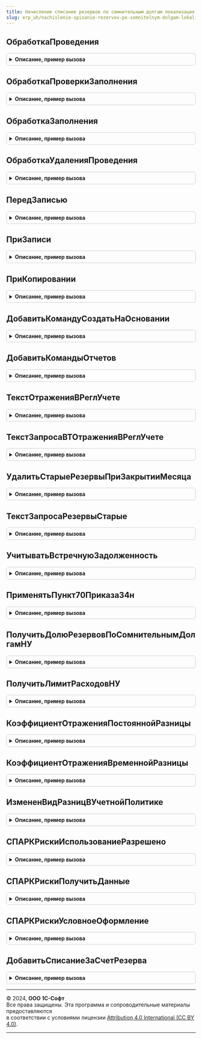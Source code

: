 ```yaml
---
title: Начисление списание резервов по сомнительным долгам локализация
slug: erp_uh/nachislenie-spisanie-rezervov-po-somnitelnym-dolgam-lokalizatsiya
---
```



## ОбработкаПроведения
<details style="margin: 1em 0; padding: 0.5em; border: 1px solid #ccc; border-radius: 6px;">

<summary style="font-weight: bold; cursor: pointer;">Описание, пример вызова</summary>

```bsl

// Вызывается из соответствующего обработчика документа
//
// Параметры:
//  Объект - ДокументОбъект - Обрабатываемый документ.
//  Отказ - Булево - Признак проведения документа.
//                   Если в теле процедуры-обработчика установить данному параметру значение Истина,
//                   то проведение документа выполнено не будет.
//  РежимПроведения - РежимПроведенияДокумента - В данный параметр передается текущий режим проведения.
//
Процедура ОбработкаПроведения(Объект, Отказ, РежимПроведения) Экспорт
```

Пример вызова
```bsl
НачислениеСписаниеРезервовПоСомнительнымДолгамЛокализация.ОбработкаПроведения(Объект, Отказ, РежимПроведения) 
```
</details>

## ОбработкаПроверкиЗаполнения
<details style="margin: 1em 0; padding: 0.5em; border: 1px solid #ccc; border-radius: 6px;">

<summary style="font-weight: bold; cursor: pointer;">Описание, пример вызова</summary>

```bsl

// Вызывается из соответствующего обработчика документа
//
// Параметры:
//  Объект - ДокументОбъект - Обрабатываемый объект
//  Отказ - Булево - Если в теле процедуры-обработчика установить данному параметру значение Истина,
//                   то будет выполнен отказ от продолжения работы после выполнения проверки заполнения.
//  ПроверяемыеРеквизиты - Массив - Массив путей к реквизитам, для которых будет выполнена проверка заполнения.
//
Процедура ОбработкаПроверкиЗаполнения(Объект, Отказ, ПроверяемыеРеквизиты) Экспорт
```

Пример вызова
```bsl
НачислениеСписаниеРезервовПоСомнительнымДолгамЛокализация.ОбработкаПроверкиЗаполнения(Объект, Отказ, ПроверяемыеРеквизиты) 
```
</details>

## ОбработкаЗаполнения
<details style="margin: 1em 0; padding: 0.5em; border: 1px solid #ccc; border-radius: 6px;">

<summary style="font-weight: bold; cursor: pointer;">Описание, пример вызова</summary>

```bsl

// Вызывается из соответствующего обработчика документа
//
// Параметры:
//  Объект - ДокументОбъект - Обрабатываемый объект.
//  ДанныеЗаполнения - Произвольный - Значение, которое используется как основание для заполнения.
//  СтандартнаяОбработка - Булево - В данный параметр передается признак выполнения стандартной (системной) обработки события.
//
Процедура ОбработкаЗаполнения(Объект, ДанныеЗаполнения, СтандартнаяОбработка) Экспорт
```

Пример вызова
```bsl
НачислениеСписаниеРезервовПоСомнительнымДолгамЛокализация.ОбработкаЗаполнения(Объект, ДанныеЗаполнения, СтандартнаяОбработка) 
```
</details>

## ОбработкаУдаленияПроведения
<details style="margin: 1em 0; padding: 0.5em; border: 1px solid #ccc; border-radius: 6px;">

<summary style="font-weight: bold; cursor: pointer;">Описание, пример вызова</summary>

```bsl

// Вызывается из соответствующего обработчика документа
//
// Параметры:
//  Объект - ДокументОбъект - Обрабатываемый объект
//  Отказ - Булево - Признак отказа от записи.
//                   Если в теле процедуры-обработчика установить данному параметру значение Истина,
//                   то запись выполнена не будет и будет вызвано исключение.
//
Процедура ОбработкаУдаленияПроведения(Объект, Отказ) Экспорт
```

Пример вызова
```bsl
НачислениеСписаниеРезервовПоСомнительнымДолгамЛокализация.ОбработкаУдаленияПроведения(Объект, Отказ) 
```
</details>

## ПередЗаписью
<details style="margin: 1em 0; padding: 0.5em; border: 1px solid #ccc; border-radius: 6px;">

<summary style="font-weight: bold; cursor: pointer;">Описание, пример вызова</summary>

```bsl

// Вызывается из соответствующего обработчика документа
//
// Параметры:
//  Объект - ДокументОбъект - Обрабатываемый объект
//  Отказ - Булево - Признак отказа от записи.
//                   Если в теле процедуры-обработчика установить данному параметру значение Истина,
//                   то запись выполнена не будет и будет вызвано исключение.
//  РежимЗаписи - РежимЗаписиДокумента - В параметр передается текущий режим записи документа. Позволяет определить в теле процедуры режим записи.
//  РежимПроведения - РежимПроведенияДокумента - В данный параметр передается текущий режим проведения.
//
Процедура ПередЗаписью(Объект, Отказ, РежимЗаписи, РежимПроведения) Экспорт
```

Пример вызова
```bsl
НачислениеСписаниеРезервовПоСомнительнымДолгамЛокализация.ПередЗаписью(Объект, Отказ, РежимЗаписи, РежимПроведения) 
```
</details>

## ПриЗаписи
<details style="margin: 1em 0; padding: 0.5em; border: 1px solid #ccc; border-radius: 6px;">

<summary style="font-weight: bold; cursor: pointer;">Описание, пример вызова</summary>

```bsl

// Вызывается из соответствующего обработчика документа
//
// Параметры:
//  Объект - ДокументОбъект - Обрабатываемый объект
//  Отказ - Булево - Признак отказа от записи.
//                   Если в теле процедуры-обработчика установить данному параметру значение Истина, то запись выполнена не будет и будет вызвано исключение.
//
Процедура ПриЗаписи(Объект, Отказ) Экспорт
```

Пример вызова
```bsl
НачислениеСписаниеРезервовПоСомнительнымДолгамЛокализация.ПриЗаписи(Объект, Отказ) 
```
</details>

## ПриКопировании
<details style="margin: 1em 0; padding: 0.5em; border: 1px solid #ccc; border-radius: 6px;">

<summary style="font-weight: bold; cursor: pointer;">Описание, пример вызова</summary>

```bsl

// Вызывается из соответствующего обработчика документа
//
// Параметры:
//  Объект - ДокументОбъект - Обрабатываемый объект
//  ОбъектКопирования - ДокументОбъект.НачислениеСписаниеРезервовПоСомнительнымДолгам - Исходный документ, который является источником копирования.
//
Процедура ПриКопировании(Объект, ОбъектКопирования) Экспорт
```

Пример вызова
```bsl
НачислениеСписаниеРезервовПоСомнительнымДолгамЛокализация.ПриКопировании(Объект, ОбъектКопирования) 
```
</details>

## ДобавитьКомандуСоздатьНаОсновании
<details style="margin: 1em 0; padding: 0.5em; border: 1px solid #ccc; border-radius: 6px;">

<summary style="font-weight: bold; cursor: pointer;">Описание, пример вызова</summary>

```bsl

// Добавляет команду создания документа "Авансовый отчет".
//
// Параметры:
//  КомандыСозданияНаОсновании - см. СозданиеНаОснованииПереопределяемый.ПередДобавлениемКомандСозданияНаОсновании.КомандыСозданияНаОсновании
//
Процедура ДобавитьКомандуСоздатьНаОсновании(КомандыСозданияНаОсновании) Экспорт
```

Пример вызова
```bsl
НачислениеСписаниеРезервовПоСомнительнымДолгамЛокализация.ДобавитьКомандуСоздатьНаОсновании(КомандыСозданияНаОсновании) 
```
</details>

## ДобавитьКомандыОтчетов
<details style="margin: 1em 0; padding: 0.5em; border: 1px solid #ccc; border-radius: 6px;">

<summary style="font-weight: bold; cursor: pointer;">Описание, пример вызова</summary>

```bsl

// Определяет список команд отчетов.
//
// Параметры:
//   КомандыОтчетов - См. ВариантыОтчетовПереопределяемый.ПередДобавлениемКомандОтчетов.КомандыОтчетов
//   Параметры - См. ВариантыОтчетовПереопределяемый.ПередДобавлениемКомандОтчетов.Параметры
//
Процедура ДобавитьКомандыОтчетов(КомандыОтчетов, Параметры) Экспорт
```

Пример вызова
```bsl
НачислениеСписаниеРезервовПоСомнительнымДолгамЛокализация.ДобавитьКомандыОтчетов(КомандыОтчетов, Параметры) 
```
</details>

## ТекстОтраженияВРеглУчете
<details style="margin: 1em 0; padding: 0.5em; border: 1px solid #ccc; border-radius: 6px;">

<summary style="font-weight: bold; cursor: pointer;">Описание, пример вызова</summary>

```bsl

// Функция возвращает текст запроса для отражения документа в регламентированном учете.
//
// Возвращаемое значение:
//	Строка - Текст запроса
//
Функция ТекстОтраженияВРеглУчете() Экспорт
```

Пример вызова
```bsl
Результат = НачислениеСписаниеРезервовПоСомнительнымДолгамЛокализация.ТекстОтраженияВРеглУчете() 
```
</details>

## ТекстЗапросаВТОтраженияВРеглУчете
<details style="margin: 1em 0; padding: 0.5em; border: 1px solid #ccc; border-radius: 6px;">

<summary style="font-weight: bold; cursor: pointer;">Описание, пример вызова</summary>

```bsl

// Функция возвращает текст запроса дополнительных временных таблиц,
// необходимых для отражения в регламентированном учете
//
// Возвращаемое значение:
//   Строка - сформированный текст запроса.
//
Функция ТекстЗапросаВТОтраженияВРеглУчете() Экспорт
```

Пример вызова
```bsl
Результат = НачислениеСписаниеРезервовПоСомнительнымДолгамЛокализация.ТекстЗапросаВТОтраженияВРеглУчете() 
```
</details>

## УдалитьСтарыеРезервыПриЗакрытииМесяца
<details style="margin: 1em 0; padding: 0.5em; border: 1px solid #ccc; border-radius: 6px;">

<summary style="font-weight: bold; cursor: pointer;">Описание, пример вызова</summary>

```bsl

// Отменяет проведение документов Регламентная операция с типом "Формирование резервов по сомнительным долгам"
// по переданным организациям за указанный период.
//
// Параметры:
// 	Организации - Массив - массив организаций для формирования документов
// 	Период - Дата - период формирования документов
//
Процедура УдалитьСтарыеРезервыПриЗакрытииМесяца(Организации, Период) Экспорт
```

Пример вызова
```bsl
НачислениеСписаниеРезервовПоСомнительнымДолгамЛокализация.УдалитьСтарыеРезервыПриЗакрытииМесяца(Организации, Период) 
```
</details>

## ТекстЗапросаРезервыСтарые
<details style="margin: 1em 0; padding: 0.5em; border: 1px solid #ccc; border-radius: 6px;">

<summary style="font-weight: bold; cursor: pointer;">Описание, пример вызова</summary>

```bsl

// Дополняет тексты запроса запросом получения регламентных операций формирования резервов по сомнительным долгам
// (старый подход к формированию резервов).
//
// Параметры:
// 	ТекстыЗапроса - Массив - тексты запроса, к которым нужно добавить новый запрос
//
Процедура ТекстЗапросаРезервыСтарые(ТекстыЗапроса) Экспорт
```

Пример вызова
```bsl
НачислениеСписаниеРезервовПоСомнительнымДолгамЛокализация.ТекстЗапросаРезервыСтарые(ТекстыЗапроса) 
```
</details>

## УчитыватьВстречнуюЗадолженность
<details style="margin: 1em 0; padding: 0.5em; border: 1px solid #ccc; border-radius: 6px;">

<summary style="font-weight: bold; cursor: pointer;">Описание, пример вызова</summary>

```bsl

// С 01.01.2017 согласно пункту 1 статьи 266 НК РФ (в ред. Федерального закона от 30.11.2016 № 401-ФЗ)
// внесена поправка в определение сомнительных долгов.
// При наличии у налогоплательщика перед контрагентом встречного обязательства (кредиторской задолженности)
// сомнительным долгом признается соответствующая задолженность перед налогоплательщиком в той части,
// которая превышает указанную кредиторскую задолженность налогоплательщика перед этим контрагентом.
//
// Возвращаемое значение:
// 	Булево
//
Функция УчитыватьВстречнуюЗадолженность(Период) Экспорт
```

Пример вызова
```bsl
Результат = НачислениеСписаниеРезервовПоСомнительнымДолгамЛокализация.УчитыватьВстречнуюЗадолженность(Период) 
```
</details>

## ПрименятьПункт70Приказа34н
<details style="margin: 1em 0; padding: 0.5em; border: 1px solid #ccc; border-radius: 6px;">

<summary style="font-weight: bold; cursor: pointer;">Описание, пример вызова</summary>

```bsl

// П. 70 Положения по ведению бухгалтерского учета (Приказ Минфина РФ от 29.07.1998 N 34н)
// Если до конца отчетного года, следующего за годом создания резерва сомнительных долгов,
// этот резерв в какой-либо части не будет использован,
// то неизрасходованные суммы присоединяются при составлении бухгалтерского баланса на конец отчетного года к
// финансовым результатам.
//
// Возвращаемое значение:
// 	Булево
//
Функция ПрименятьПункт70Приказа34н(Период, Организация) Экспорт
```

Пример вызова
```bsl
Результат = НачислениеСписаниеРезервовПоСомнительнымДолгамЛокализация.ПрименятьПункт70Приказа34н(Период, Организация) 
```
</details>

## ПолучитьДолюРезервовПоСомнительнымДолгамНУ
<details style="margin: 1em 0; padding: 0.5em; border: 1px solid #ccc; border-radius: 6px;">

<summary style="font-weight: bold; cursor: pointer;">Описание, пример вызова</summary>

```bsl

// Определяет долю резервов по сомнительным долгам на основании ограничения в соответствии с п. 4 ст. 266 НК
// Ограничение определяется как "разрешенная" доля суммы резервов, определенной исходя из сумм сомнительной
// задолженности и сроков ее возникновения.
//
// Возвращаемое значение:
// 	Число - доля резервов по сомнительным долгам НУ
//
Функция ПолучитьДолюРезервовПоСомнительнымДолгамНУ(Период, Организация) Экспорт
```

Пример вызова
```bsl
Результат = НачислениеСписаниеРезервовПоСомнительнымДолгамЛокализация.ПолучитьДолюРезервовПоСомнительнымДолгамНУ(Период, Организация) 
```
</details>

## ПолучитьЛимитРасходовНУ
<details style="margin: 1em 0; padding: 0.5em; border: 1px solid #ccc; border-radius: 6px;">

<summary style="font-weight: bold; cursor: pointer;">Описание, пример вызова</summary>

```bsl

// п. 4, ст. 266 НК РФ
// С 2017 года при расчете резервов по сомнительным долгам за отчетные периоды ограничение в НУ равно большей из сумм:
// - 10% выручки текущего отчетного периода
// - 10% выручки предыдущего года
// При расчете за год ограничение по-прежнему 10% выручки отчетного года(405-ФЗ от 30.11.16).
//
// Возвращаемое значение:
// 	Число - лимит расходов НУ
//
Функция ПолучитьЛимитРасходовНУ(Период, Организация) Экспорт
```

Пример вызова
```bsl
Результат = НачислениеСписаниеРезервовПоСомнительнымДолгамЛокализация.ПолучитьЛимитРасходовНУ(Период, Организация) 
```
</details>

## КоэффициентОтраженияПостояннойРазницы
<details style="margin: 1em 0; padding: 0.5em; border: 1px solid #ccc; border-radius: 6px;">

<summary style="font-weight: bold; cursor: pointer;">Описание, пример вызова</summary>

```bsl

// Определяет применяется ли ПБУ 18/02 и отражаются ли резервы по сомнительным долгам на Постоянных разницах (ПР).
//
// Параметры:
// 	ПараметрыУчетнойПолитики - Структура, Неопределено - значений ресурсов регистра
//
// Возвращаемое значение:
// 	Число - 1, если применяется ПБУ 18/02 и резервы отражаются на ПР, иначе 0
//
Функция КоэффициентОтраженияПостояннойРазницы(ПараметрыУчетнойПолитики) Экспорт
```

Пример вызова
```bsl
Результат = НачислениеСписаниеРезервовПоСомнительнымДолгамЛокализация.КоэффициентОтраженияПостояннойРазницы(ПараметрыУчетнойПолитики) 
```
</details>

## КоэффициентОтраженияВременнойРазницы
<details style="margin: 1em 0; padding: 0.5em; border: 1px solid #ccc; border-radius: 6px;">

<summary style="font-weight: bold; cursor: pointer;">Описание, пример вызова</summary>

```bsl

// Определяет применяется ли ПБУ 18/02 и отражаются ли резервы по сомнительным долгам на Временных разницах (ВР).
//
// Параметры:
// 	ПараметрыУчетнойПолитики - Структура, Неопределено - значений ресурсов регистра
//
// Возвращаемое значение:
// 	Число - 1, если применяется ПБУ 18/02 и резервы отражаются на ВР, иначе 0
//
Функция КоэффициентОтраженияВременнойРазницы(ПараметрыУчетнойПолитики) Экспорт
```

Пример вызова
```bsl
Результат = НачислениеСписаниеРезервовПоСомнительнымДолгамЛокализация.КоэффициентОтраженияВременнойРазницы(ПараметрыУчетнойПолитики) 
```
</details>

## ИзмененВидРазницВУчетнойПолитике
<details style="margin: 1em 0; padding: 0.5em; border: 1px solid #ccc; border-radius: 6px;">

<summary style="font-weight: bold; cursor: pointer;">Описание, пример вызова</summary>

```bsl

// Определяет был ли изменен вид учета разниц для резервов по сомнительным долгам в учетной политике
//
// Параметры:
// 	Период - Дата -
// 	Организация - СправочникСсылка.Организации -
// 	ПараметрыУчетнойПолитики - см. НастройкиНалоговУчетныхПолитик.ДействующиеПараметрыНалоговУчетныхПолитик
// 	ПараметрыУчетнойПолитикиНУ - см. НастройкиНалоговУчетныхПолитик.ДействующиеПараметрыНалоговУчетныхПолитик
// Возвращаемое значение:
// 	Булево
Функция ИзмененВидРазницВУчетнойПолитике(Период, Организация, ПараметрыУчетнойПолитики, ПараметрыУчетнойПолитикиНУ) Экспорт
```

Пример вызова
```bsl
Результат = НачислениеСписаниеРезервовПоСомнительнымДолгамЛокализация.ИзмененВидРазницВУчетнойПолитике(Период, Организация, ПараметрыУчетнойПолитики, ПараметрыУчетнойПолитикиНУ)
```
</details>

## СПАРКРискиИспользованиеРазрешено
<details style="margin: 1em 0; padding: 0.5em; border: 1px solid #ccc; border-radius: 6px;">

<summary style="font-weight: bold; cursor: pointer;">Описание, пример вызова</summary>

```bsl

// Проверяет разрешено ли использование сервиса СПАРК риски.
//
// Возвращаемое значение:
// 	Булево - если Истина, то разрешено
//
Функция СПАРКРискиИспользованиеРазрешено() Экспорт
```

Пример вызова
```bsl
Результат = НачислениеСписаниеРезервовПоСомнительнымДолгамЛокализация.СПАРКРискиИспользованиеРазрешено() 
```
</details>

## СПАРКРискиПолучитьДанные
<details style="margin: 1em 0; padding: 0.5em; border: 1px solid #ccc; border-radius: 6px;">

<summary style="font-weight: bold; cursor: pointer;">Описание, пример вызова</summary>

```bsl

// Получает данные СПАРК индексов по переданным контрагентам.
//
// Параметры:
// 	МассивКонтрагентов - Массив - контрагенты, по которым необходимо получить СПАРК индексы
// 	ИспользованиеРазрешено - Булево - если Ложь, то возвращается пустая таблица
//
// Возвращаемое значение:
// 	ТаблицаЗначений - таблица СПАРК индексов
//
Функция СПАРКРискиПолучитьДанные(МассивКонтрагентов, ИспользованиеРазрешено) Экспорт
```

Пример вызова
```bsl
Результат = НачислениеСписаниеРезервовПоСомнительнымДолгамЛокализация.СПАРКРискиПолучитьДанные(МассивКонтрагентов, ИспользованиеРазрешено) 
```
</details>

## СПАРКРискиУсловноеОформление
<details style="margin: 1em 0; padding: 0.5em; border: 1px solid #ccc; border-radius: 6px;">

<summary style="font-weight: bold; cursor: pointer;">Описание, пример вызова</summary>

```bsl

// Устанавливает условное оформление элементам переданной формы
// для документа Начисление и списание резервов по сомнительным долгам.
//
Процедура СПАРКРискиУсловноеОформление(Форма) Экспорт
```

Пример вызова
```bsl
НачислениеСписаниеРезервовПоСомнительнымДолгамЛокализация.СПАРКРискиУсловноеОформление(Форма) 
```
</details>

## ДобавитьСписаниеЗаСчетРезерва
<details style="margin: 1em 0; padding: 0.5em; border: 1px solid #ccc; border-radius: 6px;">

<summary style="font-weight: bold; cursor: pointer;">Описание, пример вызова</summary>

```bsl

// Добавляет в список выбора хозяйственной операции значение "Списание дебиторской задолженности за счет резерва".
//
// Параметры:
// 	Элемент - ПолеФормы - поле ввода формы, в котором указывается хозяйственная операция
//
Процедура ДобавитьСписаниеЗаСчетРезерва(Элемент) Экспорт
```

Пример вызова
```bsl
НачислениеСписаниеРезервовПоСомнительнымДолгамЛокализация.ДобавитьСписаниеЗаСчетРезерва(Элемент) 
```
</details>

---

© 2024, **ООО 1С-Софт**  
Все права защищены. Эта программа и сопроводительные материалы предоставляются  
в соответствии с условиями лицензии [Attribution 4.0 International (CC BY 4.0)](https://creativecommons.org/licenses/by/4.0/legalcode).

---
